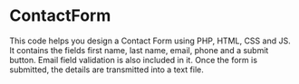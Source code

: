 # ContactForm
This code helps you design a Contact Form using PHP, HTML, CSS and JS. It contains the fields first name, last name, email, phone and a submit button. Email field validation is also included in it. Once the form is submitted, the details are transmitted into a text file.
